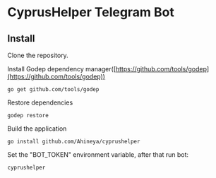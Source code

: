 # CyprusHelper Telegram Bot

## Install
Clone the repository.

Install Godep dependency manager([https://github.com/tools/godep](https://github.com/tools/godep))

```go get github.com/tools/godep```

Restore dependencies

```godep restore```

Build the application

`go install github.com/Ahineya/cyprushelper`

Set the "BOT_TOKEN" environment variable, after that run bot:

`cyprushelper`
